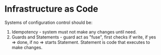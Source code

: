 # Infrastructure as Code

Systems of configuration control should be:
1. Idempotency - system must not make any changes until need.
2. Guards and Statements - guard act as "fuse", first checks if write, if yes => done, if no => starts Statement. Statement is code that executes to make changes.

